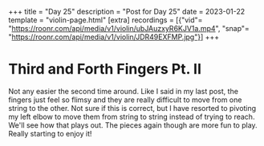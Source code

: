 +++
title = "Day 25"
description = "Post for Day 25"
date = 2023-01-22
template = "violin-page.html"
[extra]
recordings = [{"vid"= "https://roonr.com/api/media/v1/violin/ubJAuzxyR6KJV1a.mp4", "snap"= "https://roonr.com/api/media/v1/violin/JDR49EXFMP.jpg"}]
+++

# Third and Forth Fingers Pt. II
Not any easier the second time around. Like I said in my last post, the fingers just feel so flimsy and they are really difficult to move from one string to the other. Not sure if this is correct, but I have resorted to pivoting my left elbow to move them from string to string instead of trying to reach. We'll see how that plays out. The pieces again though are more fun to play. Really starting to enjoy it!